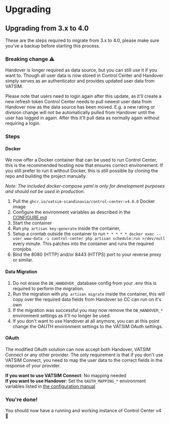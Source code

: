 # Upgrading

## Upgrading from 3.x to 4.0

These are the steps required to migrate from 3.x to 4.0, please make sure you've a backup before starting this process.

### Breaking change ⚠️

Handover is longer required as data source, but you can still use it if you want to. Though all user data is now stored in Control Center and Handover simply serves as an authenticator and provides updated user data from VATSIM.

Please note that users need to login again after this update, as it'll create a new refresh token Control Center needs to pull newest user data from Handover now as the data source has been moved. E.g. a new rating or division change will not be automatically pulled from Handover until the user has logged in again. After this it'll pull data as normally again without requiring a login.

### Steps

#### Docker

We now offer a Docker container that can be used to run Control Center, this is the recommended hosting now that ensures correct environement. If you still prefer to run it without Docker, this is still possible by cloning the repo and building the project manually.

*Note: The included docker-compose.yaml is only for development purposes and should not be used in production.*

1. Pull the `ghcr.io/vatsim-scandinavia/control-center:v4.0.0` Docker image
2. Configure the environment variables as described in the [CONFIGURE.md](CONFIGURE.md)
3. Start the container
4. Run `php artisan key:generate` inside the container,
5. Setup a crontab outside the container to run `* * * * * docker exec --user www-data -i control-center php artisan schedule:run >/dev/null` every minute. This patches into the container and runs the required cronjobs.
6. Bind the 8080 (HTTP) and/or 8443 (HTTPS) port to your reverse proxy or similar.

#### Data Migration

1. Do not erase the `DB_HANDOVER_` database config from your .env this is required to perform the migration.
2. Run the migration with `php artisan migrate` inside the container, this will copy over the required data fields from Handover so CC can run on it's own
3. If the migration was successful you may now remove the `DB_HANDOVER_*` environment settings as it'll no longer be used.
4. If you don't want to use Handover at all anymore, you can at this point change the OAUTH environment settings to the VATSIM OAuth settings.

#### OAuth

The modified OAuth solution can now accept both Handover, VATSIM Connect or any other provider. The only requirement is that if you don't use VATSIM Connect, you need to map the user data to the correct fields in the response of your provider.

**If you want to use VATSIM Connect**: No mapping needed\
**If you want to use Handover**: Set the `OAUTH_MAPPING_*` environment variables listed in [the configuration manual](CONFIGURE.md#oauth)

### You're done!
You should now have a running and working instance of Control Center v4 🎉
